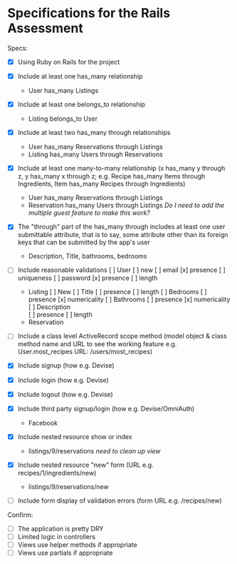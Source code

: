 # Specifications for the Rails Assessment

Specs:
- [x] Using Ruby on Rails for the project

- [x] Include at least one has_many relationship
  - User has_many Listings

- [x] Include at least one belongs_to relationship
  - Listing belongs_to User

- [x] Include at least two has_many through relationships
  - User has_many Reservations through Listings
  - Listing has_many Users through Reservations

- [x] Include at least one many-to-many relationship (x has_many y through z, y has_many x through z; e.g. Recipe has_many Items through Ingredients, Item has_many Recipes through Ingredients)
  - User has_many Reservations through Listings
  * Reservation has_many Users through Listings *Do I need to add the multiple guest feature to make this work?*

- [x] The "through" part of the has_many through includes at least one user submittable attribute, that is to say, some attribute other than its foreign keys that can be submitted by the app's user
  - Description, Title, bathrooms, bedrooms

- [ ] Include reasonable validations
  [ ] User
    [ ] new
      [ ] email
        [x] presence
        [ ] uniqueness
      [ ] password
        [x] presence
        [ ] length
  - Listing
    [ ] New
      [ ] Title
        [ ] presence
        [ ] length
      [ ] Bedrooms
        [ ] presence
        [x] numericality
      [ ] Bathrooms
        [ ] presence
        [x] numericality
      [ ] Description    
        [ ] presence
        [ ] length
  - Reservation

- [ ] Include a class level ActiveRecord scope method (model object & class method name and URL to see the working feature e.g. User.most_recipes URL: /users/most_recipes)

- [x] Include signup (how e.g. Devise)

- [x] Include login (how e.g. Devise)

- [x] Include logout (how e.g. Devise)

- [x] Include third party signup/login (how e.g. Devise/OmniAuth)
  - Facebook

- [x] Include nested resource show or index
  - listings/9/reservations *need to clean up view*

- [x] Include nested resource "new" form (URL e.g. recipes/1/ingredients/new)
  - listings/9/reservations/new

- [ ] Include form display of validation errors (form URL e.g. /recipes/new)

Confirm:
- [ ] The application is pretty DRY
- [ ] Limited logic in controllers
- [ ] Views use helper methods if appropriate
- [ ] Views use partials if appropriate
